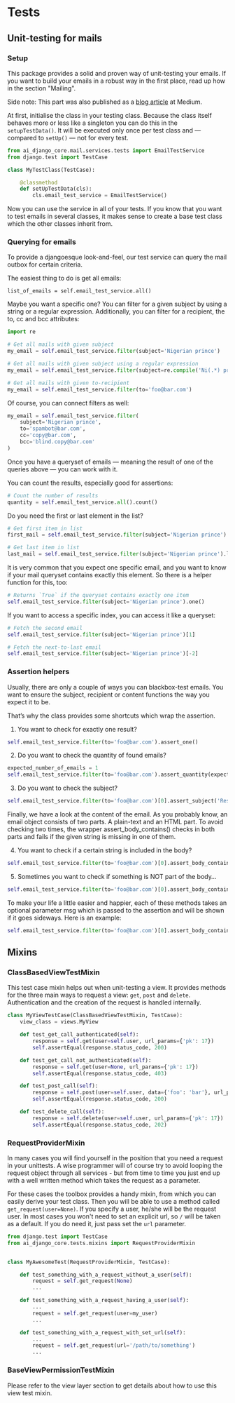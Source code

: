 # Tests

## Unit-testing for mails

### Setup

This package provides a solid and proven way of unit-testing your emails. If you want to build your emails in a robust
way in the first place, read up how in the section "Mailing".

Side note: This part was also published as a
[blog article](https://medium.com/ambient-innovation/thorough-and-reliable-unit-testing-of-emails-in-django-5f34901b1b16)
at Medium.

At first, initialise the class in your testing class. Because the class itself behaves more or less like a singleton you
can do this in the `setupTestData()`. It will be executed only once per test class and — compared to `setUp()` — not for
every test.

````python
from ai_django_core.mail.services.tests import EmailTestService
from django.test import TestCase

class MyTestClass(TestCase):

    @classmethod
    def setUpTestData(cls):
        cls.email_test_service = EmailTestService()
````

Now you can use the service in all of your tests. If you know that you want to test emails in several classes, it makes
sense to create a base test class which the other classes inherit from.

### Querying for emails

To provide a djangoesque look-and-feel, our test service can query the mail outbox for certain criteria.

The easiest thing to do is get all emails:

    list_of_emails = self.email_test_service.all()

Maybe you want a specific one? You can filter for a given subject by using
a string or a regular expression. Additionally, you can filter for a recipient,
the to, cc and bcc attributes:

````python
import re

# Get all mails with given subject
my_email = self.email_test_service.filter(subject='Nigerian prince')

# Get all mails with given subject using a regular expression
my_email = self.email_test_service.filter(subject=re.compile('Ni(.*) prince'))

# Get all mails with given to-recipient
my_email = self.email_test_service.filter(to='foo@bar.com')
````

Of course, you can connect filters as well:

````python
my_email = self.email_test_service.filter(
    subject='Nigerian prince',
    to='spambot@bar.com',
    cc='copy@bar.com',
    bcc='blind.copy@bar.com'
)
````

Once you have a queryset of emails — meaning the result of one of the queries above — you can work with it.

You can count the results, especially good for assertions:

````python
# Count the number of results
quantity = self.email_test_service.all().count()
````

Do you need the first or last element in the list?

````python
# Get first item in list
first_mail = self.email_test_service.filter(subject='Nigerian prince').first()

# Get last item in list
last_mail = self.email_test_service.filter(subject='Nigerian prince').last()
````

It is very common that you expect one specific email, and you want to know if your mail queryset contains exactly this
element. So there is a helper function for this, too:

````python
# Returns `True` if the queryset contains exactly one item
self.email_test_service.filter(subject='Nigerian prince').one()
````

If you want to access a specific index, you can access it like a queryset:

````python
# Fetch the second email
self.email_test_service.filter(subject='Nigerian prince')[1]

# Fetch the next-to-last email
self.email_test_service.filter(subject='Nigerian prince')[-2]
````

### Assertion helpers

Usually, there are only a couple of ways you can blackbox-test emails. You want to ensure the subject, recipient or
content functions the way you expect it to be.

That’s why the class provides some shortcuts which wrap the assertion.

1. You want to check for exactly one result?

````python
self.email_test_service.filter(to='foo@bar.com').assert_one()
````

2. Do you want to check the quantity of found emails?

````python
expected_number_of_emails = 1
self.email_test_service.filter(to='foo@bar.com').assert_quantity(expected_number_of_emails)
````

3. Do you want to check the subject?

````python
self.email_test_service.filter(to='foo@bar.com')[0].assert_subject('Reset password')
````

Finally, we have a look at the content of the email. As you probably know, an email object consists of two parts. A
plain-text and an HTML part. To avoid checking two times, the wrapper assert_body_contains() checks in both parts and
fails if the given string is missing in one of them.

4. You want to check if a certain string is included in the body?

````python
self.email_test_service.filter(to='foo@bar.com')[0].assert_body_contains('inheritance')
````

5. Sometimes you want to check if something is NOT part of the body…

````python
self.email_test_service.filter(to='foo@bar.com')[0].assert_body_contains_not('scam')
````

To make your life a little easier and happier, each of these methods takes an optional parameter msg which is passed to
the assertion and will be shown if it goes sideways. Here is an example:

````python
self.email_test_service.filter(to='foo@bar.com')[0].assert_body_contains('inheritance', msg='Missing words!')
````

## Mixins

### ClassBasedViewTestMixin

This test case mixin helps out when unit-testing a view. It provides methods for the three main ways to request a
view: `get`, `post` and `delete`. Authentication and the creation of the request is handled internally.

````python
class MyViewTestCase(ClassBasedViewTestMixin, TestCase):
    view_class = views.MyView

    def test_get_call_authenticated(self):
        response = self.get(user=self.user, url_params={'pk': 17})
        self.assertEqual(response.status_code, 200)

    def test_get_call_not_authenticated(self):
        response = self.get(user=None, url_params={'pk': 17})
        self.assertEqual(response.status_code, 403)

    def test_post_call(self):
        response = self.post(user=self.user, data={'foo': 'bar'}, url_params={'pk': 17})
        self.assertEqual(response.status_code, 200)

    def test_delete_call(self):
        response = self.delete(user=self.user, url_params={'pk': 17})
        self.assertEqual(response.status_code, 202)
````

### RequestProviderMixin

In many cases you will find yourself in the position that you need a request in your unittests. A wise programmer will
of course try to avoid looping the request object through all services - but from time to time you just end up with a
well written method which takes the request as a parameter.

For these cases the toolbox provides a handy mixin, from which you can easily derive your test class. Then you will be
able to use a method called `get_request(user=None)`. If you specify a user, he/she will be the request user. In most
cases you won't need to set an explicit url, so `/` will be taken as a default. If you do need it, just pass set
the `url` parameter.

````python
from django.test import TestCase
from ai_django_core.tests.mixins import RequestProviderMixin


class MyAwesomeTest(RequestProviderMixin, TestCase):

    def test_something_with_a_request_without_a_user(self):
        request = self.get_request(None)
        ...

    def test_something_with_a_request_having_a_user(self):
        ...
        request = self.get_request(user=my_user)
        ...

    def test_something_with_a_request_with_set_url(self):
        ...
        request = self.get_request(url='/path/to/something')
        ...

````

### BaseViewPermissionTestMixin

Please refer to the view layer section to get details about how to use this view test mixin.
